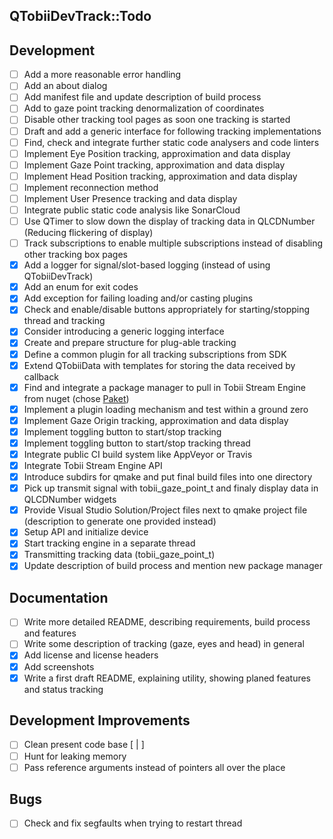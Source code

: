 QTobiiDevTrack::Todo
--

## Development
- [ ] Add a more reasonable error handling
- [ ] Add an about dialog
- [ ] Add manifest file and update description of build process
- [ ] Add to gaze point tracking denormalization of coordinates
- [ ] Disable other tracking tool pages as soon one tracking is started
- [ ] Draft and add a generic interface for following tracking implementations
- [ ] Find, check and integrate further static code analysers and code linters
- [ ] Implement Eye Position tracking, approximation and data display
- [ ] Implement Gaze Point tracking, approximation and data display
- [ ] Implement Head Position tracking, approximation and data display
- [ ] Implement reconnection method
- [ ] Implement User Presence tracking and data display
- [ ] Integrate public static code analysis like SonarCloud
- [ ] Use QTimer to slow down the display of tracking data in QLCDNumber (Reducing flickering of display)
- [ ] Track subscriptions to enable multiple subscriptions instead of disabling other tracking box pages
- [x] Add a logger for signal/slot-based logging (instead of using QTobiiDevTrack)
- [x] Add an enum for exit codes
- [x] Add exception for failing loading and/or casting plugins
- [x] Check and enable/disable buttons appropriately for starting/stopping thread and tracking
- [x] Consider introducing a generic logging interface
- [x] Create and prepare structure for plug-able tracking
- [x] Define a common plugin for all tracking subscriptions from SDK
- [x] Extend QTobiiData with templates for storing the data received by callback
- [x] Find and integrate a package manager to pull in Tobii Stream Engine from nuget (chose [Paket](https://fsprojects.github.io/Paket/index.html))
- [x] Implement a plugin loading mechanism and test within a ground zero
- [x] Implement Gaze Origin tracking, approximation and data display
- [x] Implement toggling button to start/stop tracking
- [x] Implement toggling button to start/stop tracking thread
- [x] Integrate public CI build system like AppVeyor or Travis
- [x] Integrate Tobii Stream Engine API
- [x] Introduce subdirs for qmake and put final build files into one directory
- [x] Pick up transmit signal with tobii_gaze_point_t and finaly display data in QLCDNumber widgets
- [x] Provide Visual Studio Solution/Project files next to qmake project file (description to generate one provided instead)
- [x] Setup API and initialize device
- [x] Start tracking engine in a separate thread
- [x] Transmitting tracking data (tobii_gaze_point_t)
- [x] Update description of build process and mention new package manager

## Documentation
- [ ] Write more detailed README, describing requirements, build process and features
- [ ] Write some description of tracking (gaze, eyes and head) in general
- [x] Add license and license headers
- [x] Add screenshots
- [x] Write a first draft README, explaining utility, showing planed features and status tracking

## Development Improvements
- [ ] Clean present code base [ | ]
- [ ] Hunt for leaking memory
- [ ] Pass reference arguments instead of pointers all over the place

## Bugs
- [ ] Check and fix segfaults when trying to restart thread
